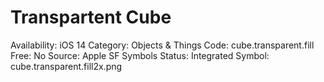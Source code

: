# Transpartent Cube

Availability: iOS 14
Category: Objects & Things
Code: cube.transparent.fill
Free: No
Source: Apple SF Symbols
Status: Integrated
Symbol: cube.transparent.fill2x.png